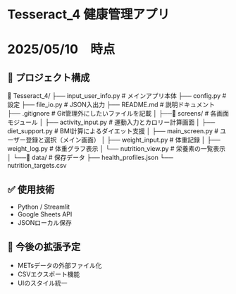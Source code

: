 # Tesseract_4 健康管理アプリ
# 2025/05/10　時点

## 📁 プロジェクト構成

📁 Tesseract_4/
├── input_user_info.py          # メインアプリ本体
├── config.py                   # 設定
├── file_io.py                  # JSON入出力
├── README.md                   # 説明ドキュメント
├── .gitignore                  # Git管理外にしたいファイルを記載
│
├──📁 screens/                  # 各画面モジュール
│	├── activity_input.py      # 運動入力とカロリー計算画面
│	├── diet_support.py        # BMI計算によるダイエット支援
│	├── main_screen.py         # ユーザー登録と選択（メイン画面）
│	├── weight_input.py        # 体重記録
│	├── weight_log.py          # 体重グラフ表示
│	└── nutrition_view.py      # 栄養素の一覧表示
│
└──📁 data/                     # 保存データ
 	├── health_profiles.json
  └── nutrition_targets.csv


## ✅ 使用技術
- Python / Streamlit
- Google Sheets API
- JSONローカル保存

## 📝 今後の拡張予定
- METsデータの外部ファイル化
- CSVエクスポート機能
- UIのスタイル統一
